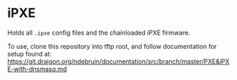 # iPXE

Holds all `.ipxe` config files and the chainloaded iPXE firmware.

To use, clone this repository into tftp root, and follow documentation for setup found at: https://git.draigon.org/ndebruin/documentation/src/branch/master/PXE&iPXE-with-dnsmasq.md
